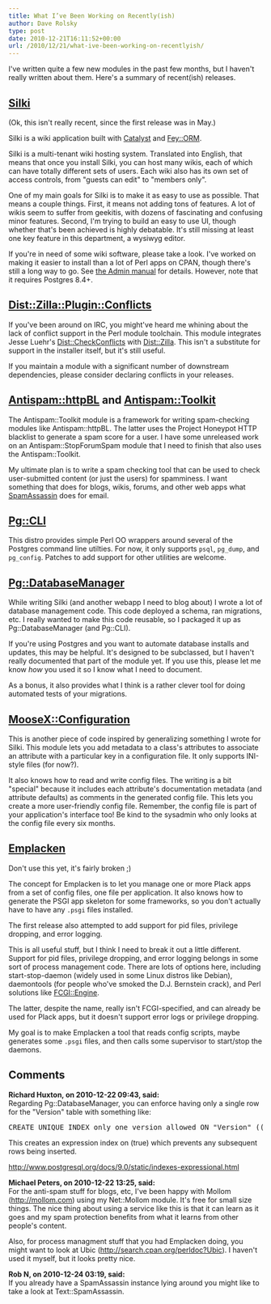 ```yaml
---
title: What I’ve Been Working on Recently(ish)
author: Dave Rolsky
type: post
date: 2010-12-21T16:11:52+00:00
url: /2010/12/21/what-ive-been-working-on-recentlyish/
---
```

I've written quite a few new modules in the past few months, but I haven't really written about them. Here's a summary of recent(ish) releases.

## [Silki][1]

(Ok, this isn't really recent, since the first release was in May.)

Silki is a wiki application built with [Catalyst][2] and [Fey::ORM][3].

Silki is a multi-tenant wiki hosting system. Translated into English, that means that once you install Silki, you can host many wikis, each of which can have totally different sets of users. Each wiki also has its own set of access controls, from "guests can edit" to "members only".

One of my main goals for Silki is to make it as easy to use as possible. That means a couple things. First, it means not adding tons of features. A lot of wikis seem to suffer from geekitis, with dozens of fascinating and confusing minor features. Second, I'm trying to build an easy to use UI, though whether that's been achieved is highly debatable. It's still missing at least one key feature in this department, a wysiwyg editor.

If you're in need of some wiki software, please take a look. I've worked on making it easier to install than a lot of Perl apps on CPAN, though there's still a long way to go. See [the Admin manual][4] for details. However, note that it requires Postgres 8.4+.

## [Dist::Zilla::Plugin::Conflicts][5]

If you've been around on IRC, you might've heard me whining about the lack of conflict support in the Perl module toolchain. This module integrates Jesse Luehr's [Dist::CheckConflicts][6] with [Dist::Zilla][7]. This isn't a substitute for support in the installer itself, but it's still useful.

If you maintain a module with a significant number of downstream dependencies, please consider declaring conflicts in your releases.

## [Antispam::httpBL][8] and [Antispam::Toolkit][9]

The Antispam::Toolkit module is a framework for writing spam-checking modules like Antispam::httpBL. The latter uses the Project Honeypot HTTP blacklist to generate a spam score for a user. I have some unreleased work on an Antispam::StopForumSpam module that I need to finish that also uses the Antispam::Toolkit.

My ultimate plan is to write a spam checking tool that can be used to check user-submitted content (or just the users) for spamminess. I want something that does for blogs, wikis, forums, and other web apps what [SpamAssassin][10] does for email.

## [Pg::CLI][11]

This distro provides simple Perl OO wrappers around several of the Postgres command line utilties. For now, it only supports `psql`, `pg_dump`, and `pg_config`. Patches to add support for other utilities are welcome.

## [Pg::DatabaseManager][12]

While writing Silki (and another webapp I need to blog about) I wrote a lot of database management code. This code deployed a schema, ran migrations, etc. I really wanted to make this code reusable, so I packaged it up as Pg::DatabaseManager (and Pg::CLI).

If you're using Postgres and you want to automate database installs and updates, this may be helpful. It's designed to be subclassed, but I haven't really documented that part of the module yet. If you use this, please let me know _how_ you used it so I know what I need to document.

As a bonus, it also provides what I think is a rather clever tool for doing automated tests of your migrations.

## [MooseX::Configuration][13]

This is another piece of code inspired by generalizing something I wrote for Silki. This module lets you add metadata to a class's attributes to associate an attribute with a particular key in a configuration file. It only supports INI-style files (for now?).

It also knows how to read and write config files. The writing is a bit "special" because it includes each attribute's documentation metadata (and attribute defaults) as comments in the generated config file. This lets you create a more user-friendly config file. Remember, the config file is part of your application's interface too! Be kind to the sysadmin who only looks at the config file every six months.

## [Emplacken][14]

Don't use this yet, it's fairly broken ;)

The concept for Emplacken is to let you manage one or more Plack apps from a set of config files, one file per application. It also knows how to generate the PSGI app skeleton for some frameworks, so you don't actually have to have any `.psgi` files installed.

The first release also attempted to add support for pid files, privilege dropping, and error logging.

This is all useful stuff, but I think I need to break it out a little different. Support for pid files, privilege dropping, and error logging belongs in some sort of process management code. There are lots of options here, including start-stop-daemon (widely used in some Linux distros like Debian), daemontools (for people who've smoked the D.J. Bernstein crack), and Perl solutions like [FCGI::Engine][15].

The latter, despite the name, really isn't FCGI-specified, and can already be used for Plack apps, but it doesn't support error logs or privilege dropping.

My goal is to make Emplacken a tool that reads config scripts, maybe generates some `.psgi` files, and then calls some supervisor to start/stop the daemons.

 [1]: http://search.cpan.org/dist/Silki
 [2]: http://search.cpan.org/dist/Catalyst
 [3]: http://search.cpan.org/dist/Fey-ORM
 [4]: http://search.cpan.org/dist/Silki-Manual-Admin
 [5]: http://search.cpan.org/dist/Dist-Zilla-Plugin-Conflicts
 [6]: http://search.cpan.org/dist/Dist-CheckConflicts
 [7]: http://search.cpan.org/dist/Dist-Zilla
 [8]: http://search.cpan.org/dist/Antispam-httpBL
 [9]: http://search.cpan.org/dist/Antispam-Toolkit
 [10]: http://spamassassin.org
 [11]: http://search.cpan.org/dist/Pg-CLI
 [12]: http://search.cpan.org/dist/Pg-DatabaseManager
 [13]: http://search.cpan.org/dist/MooseX-Configuration
 [14]: http://search.cpan.org/dist/Emplacken
 [15]: http://search.cpan.org/dist/FCGI-Engine

## Comments

**Richard Huxton, on 2010-12-22 09:43, said:**  
Regarding Pg::DatabaseManager, you can enforce having only a single row for the "Version" table with something like:

<pre>CREATE UNIQUE INDEX only_one_version_allowed ON "Version" ((true));</pre>

This creates an expression index on (true) which prevents any subsequent rows being inserted.

<http://www.postgresql.org/docs/9.0/static/indexes-expressional.html>

**Michael Peters, on 2010-12-22 13:25, said:**  
For the anti-spam stuff for blogs, etc, I've been happy with Mollom (<http://mollom.com>) using my Net::Mollom module. It's free for small size things. The nice thing about using a service like this is that it can learn as it goes and my spam protection benefits from what it learns from other people's content.

Also, for process managment stuff that you had Emplacken doing, you might want to look at Ubic (<http://search.cpan.org/perldoc?Ubic>). I haven't used it myself, but it looks pretty nice.

**Rob N, on 2010-12-24 03:19, said:**  
If you already have a SpamAssassin instance lying around you might like to take a look at Text::SpamAssassin.